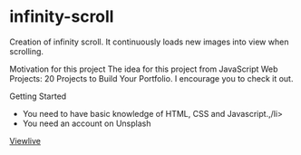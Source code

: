 # infinity-scroll
Creation of infinity scroll. It continuously loads new images into view when scrolling.

Motivation for this project
The idea for this project from JavaScript Web Projects: 20 Projects to Build Your Portfolio. I encourage you to check it out.

Getting Started<ul>
<li>You need to have basic knowledge of HTML, CSS and Javascript.,/li>
<li>You need an account on Unsplash </li>
</ul>
<a href='https://sahilaghara1911.github.io/infinity-scroll/'> Viewlive </a>
